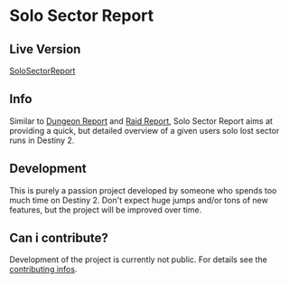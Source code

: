 # Solo Sector Report

## Live Version
[SoloSectorReport](https://christopherklay.github.io/SoloSectorReport/)

## Info
Similar to [Dungeon Report](https://dungeon.report/) and [Raid Report](https://raid.report/), Solo Sector Report aims at providing a quick, but detailed overview of a given users solo lost sector runs in Destiny 2.

## Development
This is purely a passion project developed by someone who spends too much time on Destiny 2.
Don't expect huge jumps and/or tons of new features, but the project will be improved over time.

## Can i contribute?
Development of the project is currently not public. For details see the [contributing infos](https://github.com/ChristopherKlay/SoloSectorReport/blob/main/.github/contributing.md).
